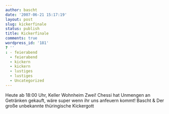 ```yaml
---
author: bascht
date: '2007-06-21 15:17:19'
layout: post
slug: kickerfinale
status: publish
title: Kickerfinale
comments: true
wordpress_id: '181'
? ''
: - feierabend
  - feierabend
  - kickern
  - kickern
  - lustiges
  - lustiges
  - Uncategorized
---
```


Heute ab 18:00 Uhr, Keller Wohnheim Zwei! Chessi hat Unmengen an
Getränken gekauft, wäre super wenn ihr uns anfeuern kommt! Bascht &
Der große unbekannte thüringische Kickergott


